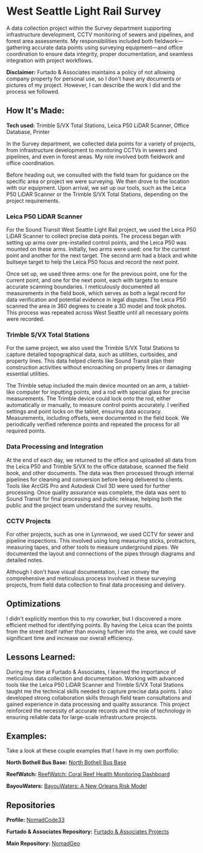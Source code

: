 # West Seattle Light Rail Survey
A data collection project within the Survey department supporting infrastructure development, CCTV monitoring of sewers and pipelines, and forest area assessments. My responsibilities included both fieldwork—gathering accurate data points using surveying equipment—and office coordination to ensure data integrity, proper documentation, and seamless integration with project workflows.

**Disclaimer:** Furtado & Associates maintains a policy of not allowing company property for personal use, so I don't have any documents or pictures of my project. However, I can describe the work I did and the process we followed.

## How It's Made:

**Tech used:** Trimble S/VX Total Stations, Leica P50 LiDAR Scanner, Office Database, Printer

In the Survey department, we collected data points for a variety of projects, from infrastructure development to monitoring CCTVs in sewers and pipelines, and even in forest areas. My role involved both fieldwork and office coordination.

Before heading out, we consulted with the field team for guidance on the specific area or project we were surveying. We then drove to the location with our equipment. Upon arrival, we set up our tools, such as the Leica P50 LiDAR Scanner or the Trimble S/VX Total Stations, depending on the project requirements.

### Leica P50 LiDAR Scanner
For the Sound Transit West Seattle Light Rail project, we used the Leica P50 LiDAR Scanner to collect precise data points. The process began with setting up arms over pre-installed control points, and the Leica P50 was mounted on these arms. Initially, two arms were used: one for the current point and another for the next target. The second arm had a black and white bullseye target to help the Leica P50 focus and record the next point.

Once set up, we used three arms: one for the previous point, one for the current point, and one for the next point, each with targets to ensure accurate scanning boundaries. I meticulously documented all measurements in the field book, which serves as both a legal record for data verification and potential evidence in legal disputes. The Leica P50 scanned the area in 360 degrees to create a 3D model and took photos. This process was repeated across West Seattle until all necessary points were recorded.

### Trimble S/VX Total Stations
For the same project, we also used the Trimble S/VX Total Stations to capture detailed topographical data, such as utilities, curbsides, and property lines. This data helped clients like Sound Transit plan their construction activities without encroaching on property lines or damaging essential utilities.

The Trimble setup included the main device mounted on an arm, a tablet-like computer for inputting points, and a rod with special glass for precise measurements. The Trimble device could lock onto the rod, either automatically or manually, to measure control points accurately. I verified settings and point locks on the tablet, ensuring data accuracy. Measurements, including offsets, were documented in the field book. We periodically verified reference points and repeated the process for all required points.

### Data Processing and Integration
At the end of each day, we returned to the office and uploaded all data from the Leica P50 and Trimble S/VX to the office database, scanned the field book, and other documents. The data was then processed through internal pipelines for cleaning and conversion before being delivered to clients. Tools like ArcGIS Pro and Autodesk Civil 3D were used for further processing. Once quality assurance was complete, the data was sent to Sound Transit for final processing and public release, helping both the public and the project team understand the survey results.

### CCTV Projects
For other projects, such as one in Lynnwood, we used CCTV for sewer and pipeline inspections. This involved using long measuring sticks, protractors, measuring tapes, and other tools to measure underground pipes. We documented the layout and connections of the pipes through diagrams and detailed notes.

Although I don't have visual documentation, I can convey the comprehensive and meticulous process involved in these surveying projects, from field data collection to final data processing and delivery.

## Optimizations

I didn't explicitly mention this to my coworker, but I discovered a more efficient method for identifying points. By having the Leica scan the points from the street itself rather than moving further into the area, we could save significant time and increase our overall efficiency.

## Lessons Learned:

During my time at Furtado & Associates, I learned the importance of meticulous data collection and documentation. Working with advanced tools like the Leica P50 LiDAR Scanner and Trimble S/VX Total Stations taught me the technical skills needed to capture precise data points. I also developed strong collaboration skills through field team consultations and gained experience in data processing and quality assurance. This project reinforced the necessity of accurate records and the role of technology in ensuring reliable data for large-scale infrastructure projects.

## Examples:
Take a look at these couple examples that I have in my own portfolio:

**North Bothell Bus Base:** [North Bothell Bus Base](https://github.com/NomadCode33/NomadGeo/tree/main/Furtado-Associates-Projects/North%20Bothell%20Bus%20Base)

**ReefWatch:** [ReefWatch: Coral Reef Health Monitoring Dashboard](https://github.com/NomadCode33/NomadGeo/tree/main/GreenMap%20Initiative/ReefWatch)

**BayouWaters:** [BayouWaters: A New Orleans Risk Model](https://github.com/NomadCode33/NomadGeo/tree/main/BayouWaters)

## Repositories
**Profile:** [NomadCode33](https://github.com/NomadCode33)

**Furtado & Associates Repository:** [Furtado & Associates Projects](https://github.com/NomadCode33/NomadGeo/tree/main/Furtado-Associates-Projects)

**Main Repository:** [NomadGeo](https://github.com/NomadCode33/NomadGeo)